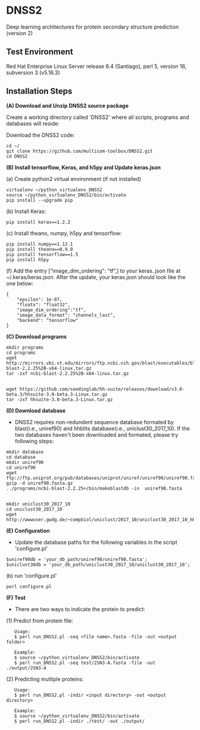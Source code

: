 # DNSS2
Deep learning architectures for protein secondary structure prediction (version 2)

Test Environment
--------------------------------------------------------------------------------------
Red Hat Enterprise Linux Server release 6.4 (Santiago), perl 5, version 16, subversion 3 (v5.16.3)

Installation Steps
--------------------------------------------------------------------------------------

**(A) Download and Unzip DNSS2 source package**  

Create a working directory called 'DNSS2' where all scripts, programs and databases will reside:

Download the DNSS2 code:
```
cd ~/
git clone https://github.com/multicom-toolbox/DNSS2.git
cd DNSS2
```

**(B) Install tensorflow, Keras, and h5py and Update keras.json**  

(a) Create python2 virtual environment (if not installed)
```
virtualenv ~/python_virtualenv_DNSS2
source ~/python_virtualenv_DNSS2/bin/activate
pip install --upgrade pip
```

(b) Install Keras:
```
pip install keras==1.2.2
```

(c) Install theano, numpy, h5py and tensorflow: 
```
pip install numpy==1.12.1
pip install theano==0.9.0
pip install tensorflow==1.5
pip install h5py
```


(f) Add the entry [“image_dim_ordering": "tf”,] to your keras..json file at ~/.keras/keras.json. After the update, your keras.json should look like the one below:  
```
{
    "epsilon": 1e-07,
    "floatx": "float32",
    "image_dim_ordering":"tf",
    "image_data_format": "channels_last",
    "backend": "tensorflow"
}
```
**(C) Download programs**
```
mkdir programs
cd programs
wget http://mirrors.vbi.vt.edu/mirrors/ftp.ncbi.nih.gov/blast/executables/blast%2B/2.2.25/ncbi-blast-2.2.25%2B-x64-linux.tar.gz
tar -zxf ncbi-blast-2.2.25%2B-x64-linux.tar.gz


wget https://github.com/soedinglab/hh-suite/releases/download/v3.0-beta.3/hhsuite-3.0-beta.3-Linux.tar.gz
tar -zxf hhsuite-3.0-beta.3-Linux.tar.gz

```

**(D) Download database**

* DNSS2 requires non-redundent sequence database formated by blast(i.e., uniref90) and hhblits database(i.e., uniclust30_2017_10). If the two databases haven't been downloaded and formated, please try following steps:

```
mkdir database
cd database
mkdir uniref90
cd uniref90
wget ftp://ftp.uniprot.org/pub/databases/uniprot/uniref/uniref90/uniref90.fasta.gz
gzip -d uniref90.fasta.gz
../programs/ncbi-blast-2.2.25+/bin/makeblastdb -in  uniref90.fasta


mkdir uniclust30_2017_10
cd uniclust30_2017_10
wget http://wwwuser.gwdg.de/~compbiol/uniclust/2017_10/uniclust30_2017_10_hhsuite.tar.gz

```


**(E) Configuration**

* Update the database paths for the following variables in the script 'configure.pl'
```
$uniref90db = 'your_db_path/uniref90/uniref90.fasta';
$uniclust30db = 'your_db_path/uniclust30_2017_10/uniclust30_2017_10';
```

(b) run 'configure.pl'
```
perl configure.pl
```


**(F) Test**
* There are two ways to indicate the protein to predict:

(1) Predict from protein file:
```
   Usage:
   $ perl run_DNSS2.pl -seq <file name>.fasta -file -out <output folder>

   Example:
   $ source ~/python_virtualenv_DNSS2/bin/activate
   $ perl run_DNSS2.pl -seq test/2SN3-A.fasta -file -out ./output/2SN3-A
```

(2) Predicting multiple proteins:

```
   Usage:
   $ perl run_DNSS2.pl -indir <input directory> -out <output directory>

   Example:
   $ source ~/python_virtualenv_DNSS2/bin/activate
   $ perl run_DNSS2.pl -indir ./test/ -out ./output/
```



